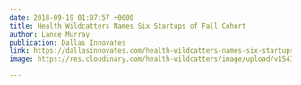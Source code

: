 ```yaml
---
date: 2018-09-19 01:07:57 +0000
title: Health Wildcatters Names Six Startups of Fall Cohort
author: Lance Murray
publication: Dallas Innovates
link: https://dallasinnovates.com/health-wildcatters-names-six-startups-fall-cohort/
image: https://res.cloudinary.com/health-wildcatters/image/upload/v1543943519/health-wildcatters-desk.webp

---
```

